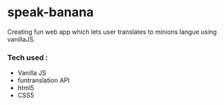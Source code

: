 # speak-banana
Creating fun web app which lets user translates to minions langue using vanillaJS.
### Tech used :
- Vanilla JS
- funtranslation API
- html5
- CSS5

